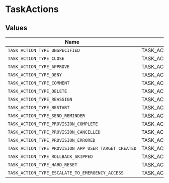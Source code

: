 # TaskActions


## Values

| Name                                                 | Value                                                |
| ---------------------------------------------------- | ---------------------------------------------------- |
| `TASK_ACTION_TYPE_UNSPECIFIED`                       | TASK_ACTION_TYPE_UNSPECIFIED                         |
| `TASK_ACTION_TYPE_CLOSE`                             | TASK_ACTION_TYPE_CLOSE                               |
| `TASK_ACTION_TYPE_APPROVE`                           | TASK_ACTION_TYPE_APPROVE                             |
| `TASK_ACTION_TYPE_DENY`                              | TASK_ACTION_TYPE_DENY                                |
| `TASK_ACTION_TYPE_COMMENT`                           | TASK_ACTION_TYPE_COMMENT                             |
| `TASK_ACTION_TYPE_DELETE`                            | TASK_ACTION_TYPE_DELETE                              |
| `TASK_ACTION_TYPE_REASSIGN`                          | TASK_ACTION_TYPE_REASSIGN                            |
| `TASK_ACTION_TYPE_RESTART`                           | TASK_ACTION_TYPE_RESTART                             |
| `TASK_ACTION_TYPE_SEND_REMINDER`                     | TASK_ACTION_TYPE_SEND_REMINDER                       |
| `TASK_ACTION_TYPE_PROVISION_COMPLETE`                | TASK_ACTION_TYPE_PROVISION_COMPLETE                  |
| `TASK_ACTION_TYPE_PROVISION_CANCELLED`               | TASK_ACTION_TYPE_PROVISION_CANCELLED                 |
| `TASK_ACTION_TYPE_PROVISION_ERRORED`                 | TASK_ACTION_TYPE_PROVISION_ERRORED                   |
| `TASK_ACTION_TYPE_PROVISION_APP_USER_TARGET_CREATED` | TASK_ACTION_TYPE_PROVISION_APP_USER_TARGET_CREATED   |
| `TASK_ACTION_TYPE_ROLLBACK_SKIPPED`                  | TASK_ACTION_TYPE_ROLLBACK_SKIPPED                    |
| `TASK_ACTION_TYPE_HARD_RESET`                        | TASK_ACTION_TYPE_HARD_RESET                          |
| `TASK_ACTION_TYPE_ESCALATE_TO_EMERGENCY_ACCESS`      | TASK_ACTION_TYPE_ESCALATE_TO_EMERGENCY_ACCESS        |